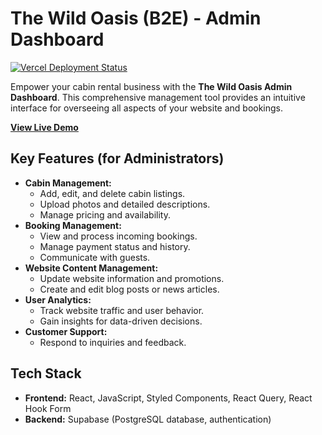 # The Wild Oasis (B2E) - Admin Dashboard

[![Vercel Deployment Status](https://the-wild-oasis-b2e.vercel.app/logo-light.png)](https://the-wild-oasis-b2e.vercel.app/dashboard)

Empower your cabin rental business with the **The Wild Oasis Admin Dashboard**. This comprehensive management tool provides an intuitive interface for overseeing all aspects of your website and bookings.

**[View Live Demo](https://the-wild-oasis-b2e.vercel.app/dashboard)**

## Key Features (for Administrators)

- **Cabin Management:**
  - Add, edit, and delete cabin listings.
  - Upload photos and detailed descriptions.
  - Manage pricing and availability.
- **Booking Management:**
  - View and process incoming bookings.
  - Manage payment status and history.
  - Communicate with guests.
- **Website Content Management:**
  - Update website information and promotions.
  - Create and edit blog posts or news articles.
- **User Analytics:**
  - Track website traffic and user behavior.
  - Gain insights for data-driven decisions.
- **Customer Support:**
  - Respond to inquiries and feedback.

## Tech Stack

- **Frontend:** React, JavaScript, Styled Components, React Query, React Hook Form
- **Backend:** Supabase (PostgreSQL database, authentication)
